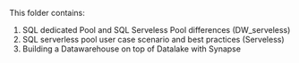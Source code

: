 This folder contains: 

1.   SQL dedicated Pool and SQL Serveless Pool differences (DW_serveless)
2.   SQL serverless pool user case scenario and best practices (Serveless)
3.   Building a Datawarehouse on top of Datalake with Synapse
